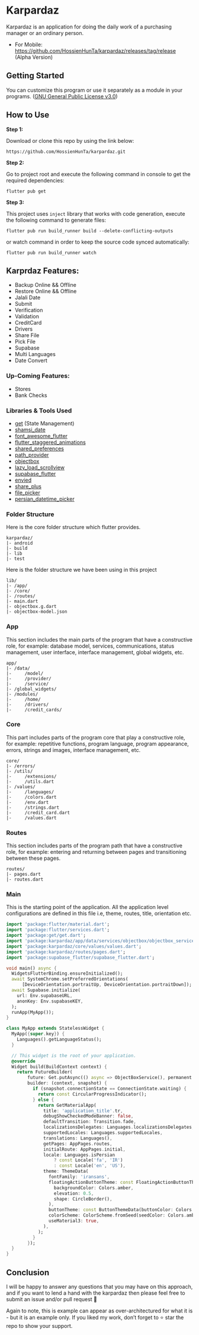 # Karpardaz

Karpardaz is an application for doing the daily work of a purchasing manager or an ordinary person.

* For Mobile: https://github.com/HossienHunTa/karpardaz/releases/tag/release (Alpha Version)

## Getting Started

You can customize this program or use it separately as a module in your programs. ([GNU General Public License v3.0](https://github.com/HossienHunTa/karpardaz/blob/master/LICENSE))

## How to Use 

**Step 1:**

Download or clone this repo by using the link below:

```
https://github.com/HossienHunTa/karpardaz.git
```

**Step 2:**

Go to project root and execute the following command in console to get the required dependencies: 

```
flutter pub get 
```

**Step 3:**

This project uses `inject` library that works with code generation, execute the following command to generate files:

```
flutter pub run build_runner build --delete-conflicting-outputs
```

or watch command in order to keep the source code synced automatically:

```
flutter pub run build_runner watch
```

## Karprdaz Features:

* Backup Online && Offline
* Restore Online && Offline
* Jalali Date
* Submit
* Verification
* Validation
* CreditCard
* Drivers
* Share File
* Pick File
* Supabase
* Multi Languages
* Date Convert
### Up-Coming Features:

* Stores
* Bank Checks

### Libraries & Tools Used

* [get](https://pub.dev/packages/get) (State Management)
* [shamsi_date](https://pub.dev/packages/shamsi_date)
* [font_awesome_flutter](https://pub.dev/packages/font_awesome_flutter)
* [flutter_staggered_animations](https://pub.dev/packages/flutter_staggered_animations) 
* [shared_preferences](https://pub.dev/packages/shared_preferences)
* [path_provider](https://pub.dev/packages/path_provider)
* [objectbox](https://pub.dev/packages/objectbox)
* [lazy_load_scrollview](https://pub.dev/packages/lazy_load_scrollview)
* [supabase_flutter](https://pub.dev/packages/supabase_flutter)
* [envied](https://pub.dev/packages/envied)
* [share_plus](https://pub.dev/packages/share_plus)
* [file_picker](https://pub.dev/packages/file_picker)
* [persian_datetime_picker](https://pub.dev/packages/persian_datetime_picker)

### Folder Structure
Here is the core folder structure which flutter provides.

```
karpardaz/
|- android
|- build
|- lib
|- test
```

Here is the folder structure we have been using in this project

```
lib/
|- /app/
|- /core/
|- /routes/
|- main.dart
|- objectbox.g.dart
|- objectbox-model.json
```

### App

This section includes the main parts of the program that have a constructive role, for example: database model, services, communications, status management, user interface, interface management, global widgets, etc.

```
app/
|- /data/
|-     /model/
|-     /provider/
|-     /service/
|- /global_widgets/
|- /modules/
|-     /home/
|-     /drivers/
|-     /credit_cards/
```


### Core

This part includes parts of the program core that play a constructive role, for example: repetitive functions, program language, program appearance, errors, strings and images, interface management, etc.

```
core/
|- /errors/
|- /utils/
|-     /extensions/
|-     /utils.dart
|- /values/
|-     /languages/
|-     /colors.dart
|-     /env.dart
|-     /strings.dart
|-     /credit_card.dart
|-     /values.dart
```

### Routes

This section includes parts of the program path that have a constructive role, for example: entering and returning between pages and transitioning between these pages.

```
routes/
|- pages.dart
|- routes.dart
```


### Main

This is the starting point of the application. All the application level configurations are defined in this file i.e, theme, routes, title, orientation etc.

```dart
import 'package:flutter/material.dart';
import 'package:flutter/services.dart';
import 'package:get/get.dart';
import 'package:karpardaz/app/data/services/objectbox/objectbox_service.dart';
import 'package:karpardaz/core/values/values.dart';
import 'package:karpardaz/routes/pages.dart';
import 'package:supabase_flutter/supabase_flutter.dart';

void main() async {
  WidgetsFlutterBinding.ensureInitialized();
  await SystemChrome.setPreferredOrientations(
      [DeviceOrientation.portraitUp, DeviceOrientation.portraitDown]);
  await Supabase.initialize(
    url: Env.supabaseURL,
    anonKey: Env.supabaseKEY,
  );
  runApp(MyApp());
}

class MyApp extends StatelessWidget {
  MyApp({super.key}) {
    Languages().getLanguageStatus();
  }

  // This widget is the root of your application.
  @override
  Widget build(BuildContext context) {
    return FutureBuilder(
        future: Get.putAsync(() async => ObjectBoxService(), permanent: true),
        builder: (context, snapshot) {
          if (snapshot.connectionState == ConnectionState.waiting) {
            return const CircularProgressIndicator();
          } else {
            return GetMaterialApp(
              title: 'application_title'.tr,
              debugShowCheckedModeBanner: false,
              defaultTransition: Transition.fade,
              localizationsDelegates: Languages.localizationsDelegates,
              supportedLocales: Languages.supportedLocales,
              translations: Languages(),
              getPages: AppPages.routes,
              initialRoute: AppPages.initial,
              locale: Languages.isPersian
                  ? const Locale('fa', 'IR')
                  : const Locale('en', 'US'),
              theme: ThemeData(
                fontFamily: 'iransans',
                floatingActionButtonTheme: const FloatingActionButtonThemeData(
                  backgroundColor: Colors.amber,
                  elevation: 0.5,
                  shape: CircleBorder(),
                ),
                buttonTheme: const ButtonThemeData(buttonColor: Colors.amber),
                colorScheme: ColorScheme.fromSeed(seedColor: Colors.amber),
                useMaterial3: true,
              ),
            );
          }
        });
  }
}

```

## Conclusion

I will be happy to answer any questions that you may have on this approach, and if you want to lend a hand with the karpardaz then please feel free to submit an issue and/or pull request 🙂

Again to note, this is example can appear as over-architectured for what it is - but it is an example only. If you liked my work, don’t forget to ⭐ star the repo to show your support.
